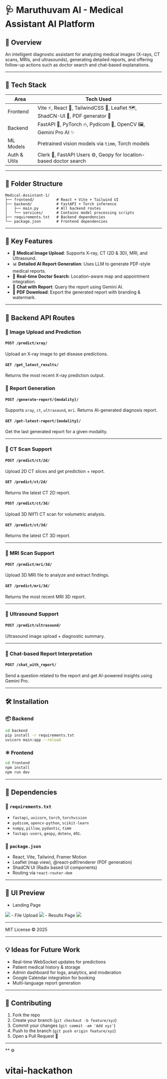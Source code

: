 # 🩺 Maruthuvam AI - Medical Assistant AI Platform

## 📸 Overview

An intelligent diagnostic assistant for analyzing medical images (X-rays, CT scans, MRIs, and ultrasounds), generating detailed reports, and offering follow-up actions such as doctor search and chat-based explanations.

---

## 🚀 Tech Stack

| Area         | Tech Used                                                                     |
| ------------ | ----------------------------------------------------------------------------- |
| Frontend     | Vite ⚡, React 🧩, TailwindCSS 🎨, Leaflet 🗺️, ShadCN-UI 🧱, PDF generator 📄 |
| Backend      | FastAPI 🚀, PyTorch 🔥, Pydicom 🧬, OpenCV 🖼️, Gemini Pro AI ✨               |
| ML Models    | Pretrained vision models via `timm`, Torch models                             |
| Auth & Utils | Clerk 🔐, FastAPI Users ⚙️, Geopy for location-based doctor search            |

---

## 📂 Folder Structure

```
Medical-Assistant-1/
├── frontend/          # React + Vite + Tailwind UI
├── backend/           # FastAPI + Torch inference
│   ├── main.py        # All backend routes
│   └── services/      # Contains model processing scripts
├── requirements.txt   # Backend dependencies
└── package.json       # Frontend dependencies
```

---

## 🧠 Key Features

* 🩻 **Medical Image Upload**: Supports X-ray, CT (2D & 3D), MRI, and Ultrasound.
* 📊 **Detailed AI Report Generation**: Uses LLM to generate PDF-style medical reports.
* 🔎 **Real-time Doctor Search**: Location-aware map and appointment integration.
* 🤖 **Chat with Report**: Query the report using Gemini AI.
* 📄 **PDF Download**: Export the generated report with branding & watermark.

---

## 🔗 Backend API Routes

### 📁 Image Upload and Prediction

#### `POST /predict/xray/`

Upload an X-ray image to get disease predictions.

#### `GET /get_latest_results/`

Returns the most recent X-ray prediction output.

### 🧾 Report Generation

#### `POST /generate-report/{modality}/`

Supports `xray`, `ct`, `ultrasound`, `mri`. Returns AI-generated diagnosis report.

#### `GET /get-latest-report/{modality}/`

Get the last generated report for a given modality.

---

### 🧠 CT Scan Support

#### `POST /predict/ct/2d/`

Upload 2D CT slices and get prediction + report.

#### `GET /predict/ct/2d/`

Returns the latest CT 2D report.

#### `POST /predict/ct/3d/`

Upload 3D NIfTI CT scan for volumetric analysis.

#### `GET /predict/ct/3d/`

Returns the latest CT 3D report.

---

### 🧠 MRI Scan Support

#### `POST /predict/mri/3d/`

Upload 3D MRI file to analyze and extract findings.

#### `GET /predict/mri/3d/`

Returns the most recent MRI 3D report.

---

### 🧠 Ultrasound Support

#### `POST /predict/ultrasound/`

Ultrasound image upload + diagnostic summary.

---

### 💬 Chat-based Report Interpretation

#### `POST /chat_with_report/`

Send a question related to the report and get AI-powered insights using Gemini Pro.

---

## 🛠️ Installation

### 📦 Backend

```bash
cd backend
pip install -r requirements.txt
uvicorn main:app --reload
```

### ⚛️ Frontend

```bash
cd frontend
npm install
npm run dev
```

---

## 🧪 Dependencies

### 📄 `requirements.txt`

* `fastapi`, `uvicorn`, `torch`, `torchvision`
* `pydicom`, `opencv-python`, `scikit-learn`
* `numpy`, `pillow`, `pydantic`, `timm`
* `fastapi-users`, `geopy`, `dotenv`, etc.

### 📄 `package.json`

* React, Vite, Tailwind, Framer Motion
* Leaflet (map view), @react-pdf/renderer (PDF generation)
* ShadCN UI (Radix based UI components)
* Routing via `react-router-dom`

---

## 📸 UI Preview

- Landing Page
<img src="0.png"/>
- File Upload
<img src="1.png"/>
- Results Page
<img src="2.png"/>

---


MIT License © 2025

---

## 💡 Ideas for Future Work

* Real-time WebSocket updates for predictions
* Patient medical history & storage
* Admin dashboard for logs, analytics, and moderation
* Google Calendar integration for booking
* Multi-language report generation

---

## 🤝 Contributing

1. Fork the repo
2. Create your branch (`git checkout -b feature/xyz`)
3. Commit your changes (`git commit -am 'Add xyz'`)
4. Push to the branch (`git push origin feature/xyz`)
5. Open a Pull Request 🚀

---

**  ⚙️

<!-- ## 🧭 Project Status

> Alpha 🚧 – Core features implemented, refining UI/UX & robustness underway. -->
# vitai-hackathon
